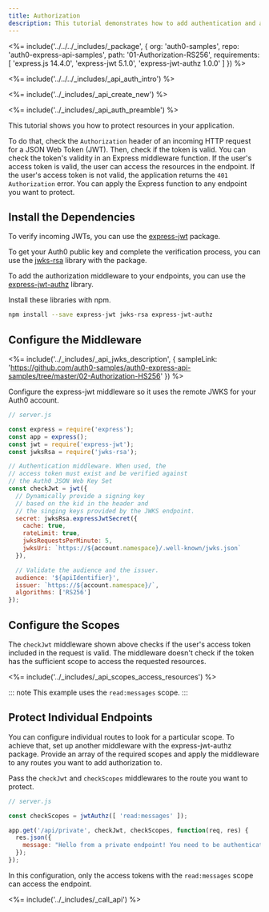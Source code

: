 ```yaml
---
title: Authorization
description: This tutorial demonstrates how to add authentication and authorization to an Express.js API
---
```


<%= include('../../../_includes/_package', {
  org: 'auth0-samples',
  repo: 'auth0-express-api-samples',
  path: '01-Authorization-RS256',
  requirements: [
    'express.js 14.4.0',
    'express-jwt 5.1.0',
    'express-jwt-authz 1.0.0'
  ]
}) %>

<%= include('../../../_includes/_api_auth_intro') %>

<%= include('../_includes/_api_create_new') %>

<%= include('../_includes/_api_auth_preamble') %>

This tutorial shows you how to protect resources in your application. 

To do that, check the `Authorization` header of an incoming HTTP request for a JSON Web Token (JWT). Then, check if the token is valid. You can check the token's validity in an Express middleware function. If the user's access token is valid, the user can access the resources in the endpoint. If the user's access token is not valid, the application returns the `401 Authorization` error. You can apply the Express function to any endpoint you want to protect.

## Install the Dependencies

To verify incoming JWTs, you can use the [express-jwt](https://github.com/auth0/express-jwt) package.

To get your Auth0 public key and complete the verification process, you can use the [jwks-rsa](https://github.com/auth0/node-jwks-rsa) library with the package. 

To add the authorization middleware to your endpoints, you can use the [express-jwt-authz](https://github.com/auth0/express-jwt-authz) library.

Install these libraries with npm.

```bash
npm install --save express-jwt jwks-rsa express-jwt-authz
```

## Configure the Middleware

<%= include('../_includes/_api_jwks_description', { sampleLink: 'https://github.com/auth0-samples/auth0-express-api-samples/tree/master/02-Authorization-HS256' }) %>

Configure the express-jwt middleware so it uses the remote JWKS for your Auth0 account.

```js
// server.js

const express = require('express');
const app = express();
const jwt = require('express-jwt');
const jwksRsa = require('jwks-rsa');

// Authentication middleware. When used, the
// access token must exist and be verified against
// the Auth0 JSON Web Key Set
const checkJwt = jwt({
  // Dynamically provide a signing key
  // based on the kid in the header and 
  // the singing keys provided by the JWKS endpoint.
  secret: jwksRsa.expressJwtSecret({
    cache: true,
    rateLimit: true,
    jwksRequestsPerMinute: 5,
    jwksUri: `https://${account.namespace}/.well-known/jwks.json`
  }),

  // Validate the audience and the issuer.
  audience: '${apiIdentifier}',
  issuer: `https://${account.namespace}/`,
  algorithms: ['RS256']
});
```

## Configure the Scopes

The `checkJwt` middleware shown above checks if the user's access token included in the request is valid. The middleware doesn't check if the token has the sufficient scope to access the requested resources.

<%= include('../_includes/_api_scopes_access_resources') %>

::: note
This example uses the `read:messages` scope.
:::

## Protect Individual Endpoints

You can configure individual routes to look for a particular scope. To achieve that, set up another middleware with the express-jwt-authz package. Provide an array of the required scopes and apply the middleware to any routes you want to add authorization to.

Pass the `checkJwt` and `checkScopes` middlewares to the route you want to protect.

```js
// server.js

const checkScopes = jwtAuthz([ 'read:messages' ]);

app.get('/api/private', checkJwt, checkScopes, function(req, res) {
  res.json({ 
    message: "Hello from a private endpoint! You need to be authenticated and have a scope of read:messages to see this." 
  });
});
```

In this configuration, only the access tokens with the `read:messages` scope can access the endpoint.

<%= include('../_includes/_call_api') %>
